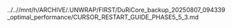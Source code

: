 ../..//mnt/h/ARCHIVE/.UNWRAP/FIRST/DuRiCore_backup_20250807_094339_optimal_performance/CURSOR_RESTART_GUIDE_PHASE5_5_3.md